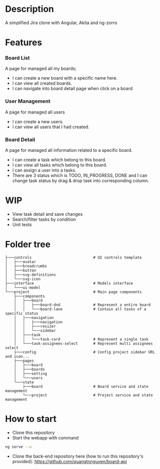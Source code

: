 # Description 
A simplified Jira clone with Angular, Akita and ng-zorro
# Features
### Board List
A page for managed all my boards;

- I can create a new board with a specific name here.
- I can view all created boards.
- I can navigate into board detail page when click on a board.

### User Management
A page for managed all users

- I can create a new users.
- I can view all users that I had created.

### Board Detail
A page for managed all information related to a specific board.

- I can create a task which belong to this board.
- I can view all tasks which belong to this board.
- I can assign a user into a tasks.
- There are 3 status which is TODO, IN_PROGRESS, DONE and I can change task status by drag & drop task into corresponding column.
# WIP
- View task detail and save changes
- Search/filter tasks by condition
- Unit tests
# Folder tree
```
├───controls                            # UI controls template
│   ├───avatar
│   ├───breadcrumbs
│   ├───button
│   ├───svg-definitions
│   └───svg-icon
├───interface                           # Models interface
│   └───ui-model
└───project                             # Main page components
    ├───components
    │   ├───board
    │   │   ├───board-dnd               # Represent a entire board
    │   │   └───board-lane              # Contain all tasks of a specific status
    │   ├───navigation
    │   │   ├───navigation              
    │   │   ├───resizer
    │   │   └───sidebar
    │   ├───task                        
    │   │   └───task-card               # Represent a single task
    │   └───task-assignees-select       # Represent multi assignees select 
    ├───config                          # Config project sidebar URL and icon...
    ├───pages
    │   ├───board
    │   ├───boards
    │   ├───setting
    │   └───users
    └───state
        ├───board                       # Board service and state management
        └───project                     # Project service and state management
```
# How to start
- Clone this repository
- Start the webapp with command
```bash
ng serve --o
```
- Clone the back-end repository here (how to run this repository's provided): https://github.com/quangtnnguyen/board-api
